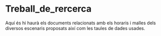 # Treball_de_rercerca
Aquí és hi haurà els documents relacionats amb els horaris i malles dels diversos escenaris proposats així com les taules de dades usades.
